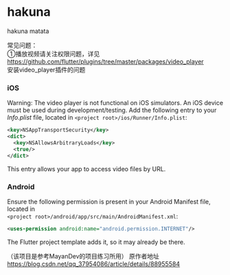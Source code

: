 # hakuna

hakuna matata

常见问题：<br>
①播放视频请关注权限问题，详见 https://github.com/flutter/plugins/tree/master/packages/video_player
<br>安装video_player插件的问题
### iOS
Warning: The video player is not functional on iOS simulators. An iOS device must be used during development/testing.
Add the following entry to your _Info.plist_ file, located in `<project root>/ios/Runner/Info.plist`:
```xml
<key>NSAppTransportSecurity</key>
<dict>
  <key>NSAllowsArbitraryLoads</key>
  <true/>
</dict>
```
This entry allows your app to access video files by URL.

### Android
Ensure the following permission is present in your Android Manifest file, located in 
<br>`<project root>/android/app/src/main/AndroidManifest.xml`:
```xml
<uses-permission android:name="android.permission.INTERNET"/>
```
The Flutter project template adds it, so it may already be there.









（该项目是参考MayanDev的项目练习所用）
原作者地址 https://blog.csdn.net/qq_37954086/article/details/88955584
